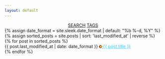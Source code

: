 ```yaml
---
layout: default
---
```

<main>
  <section>
    <div style="text-align: center;">
      <a class="search-link" href="https://github.com/search?q=repo%3Amarioseixas%2Fmarioseixas.github.io">SEARCH</a>
      <a class="search-link" href="https://ib.bsb.br/tags">TAGS</a>
    </div>
    {% assign date_format = site.sleek.date_format | default: "%b %-d, %Y" %}
    {% assign sorted_posts = site.posts | sort: 'last_modified_at' | reverse %}
    {% for post in sorted_posts %}
      <article>
        <span >
        <!-- <time>{{ post.last_modified_at_str }}</time> -->
        <time>{{ post.last_modified_at | date: date_format }}</time>
        <!-- <time>{{ post.date | date: date_format }}</time> -->
        <a style="color:#33ccff;" href="{{ post.url }}">
            <img src="https://raw.githubusercontent.com/marioseixas/marioseixas.github.io/main/assets/gold.ico" alt="favicon">
            {{ post.title }}
          </a>
        </span>
      </article>
    {% endfor %}
  </section>
</main>
